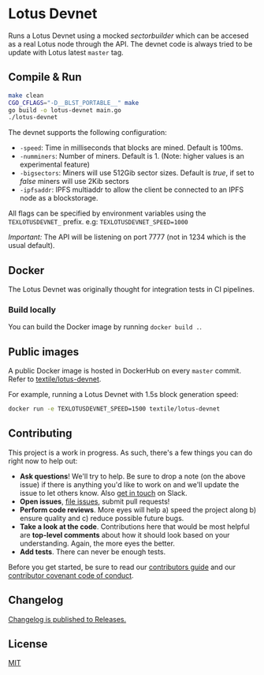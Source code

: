 # Lotus Devnet
Runs a Lotus Devnet using a mocked _sectorbuilder_ which can be accesed as a real Lotus node through the API.
The devnet code is always tried to be update with Lotus latest `master` tag.

## Compile & Run
```bash
make clean
CGO_CFLAGS="-D__BLST_PORTABLE__" make
go build -o lotus-devnet main.go
./lotus-devnet
```

The devnet supports the following configuration:
- `-speed`: Time in milliseconds that blocks are mined. Default is 100ms.
- `-numminers`: Number of miners. Default is 1. (Note: higher values is an experimental feature)
- `-bigsectors`: Miners will use 512Gib sector sizes. Default is _true_, if set to _false_ miners will use 2Kib sectors
- `-ipfsaddr`: IPFS multiaddr to allow the client be connected to an IPFS node as a blockstorage.

All flags can be specified by environment variables using the `TEXLOTUSDEVNET_` prefix. e.g: `TEXLOTUSDEVNET_SPEED=1000`

*Important:* The API will be listening on port 7777 (not in 1234 which is the usual default).

## Docker
The Lotus Devnet was originally thought for integration tests in CI pipelines.

### Build locally
You can build the Docker image by running `docker build .`. 

## Public images
A public Docker image is hosted in DockerHub on every `master` commit.
Refer to [textile/lotus-devnet](https://hub.docker.com/repository/docker/textile/lotus-devnet/tags?page=1).

For example, running a Lotus Devnet with 1.5s block generation speed:
```bash
docker run -e TEXLOTUSDEVNET_SPEED=1500 textile/lotus-devnet
```

## Contributing

This project is a work in progress. As such, there's a few things you can do right now to help out:

-   **Ask questions**! We'll try to help. Be sure to drop a note (on the above issue) if there is anything you'd like to work on and we'll update the issue to let others know. Also [get in touch](https://slack.textile.io) on Slack.
-   **Open issues**, [file issues](https://github.com/textileio/go-threads/issues), submit pull requests!
-   **Perform code reviews**. More eyes will help a) speed the project along b) ensure quality and c) reduce possible future bugs.
-   **Take a look at the code**. Contributions here that would be most helpful are **top-level comments** about how it should look based on your understanding. Again, the more eyes the better.
-   **Add tests**. There can never be enough tests.

Before you get started, be sure to read our [contributors guide](./CONTRIBUTING.md) and our [contributor covenant code of conduct](./CODE_OF_CONDUCT.md).

## Changelog

[Changelog is published to Releases.](https://github.com/textileio/go-threads/releases)

## License

[MIT](LICENSE)
